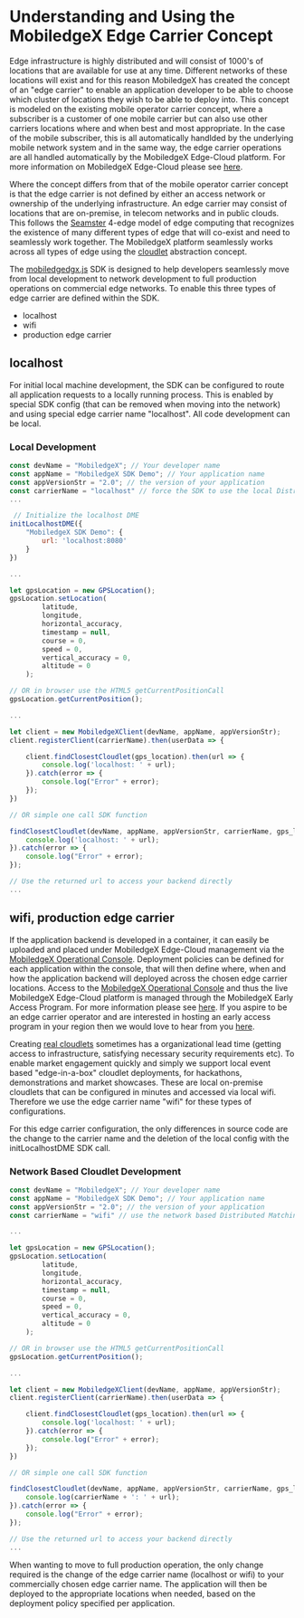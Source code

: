 # Understanding and Using the MobiledgeX Edge Carrier Concept

Edge infrastructure is highly distributed and will consist of 1000's of locations that are available for use at any time.  Different networks of these locations will exist and for this reason MobiledgeX has created the concept of an 
"edge carrier" to enable an application developer to be able to choose which cluster of locations they wish to be able to deploy into.  This concept is modeled on the existing mobile operator carrier concept, where a subscriber is a customer of one mobile carrier but can also use other carriers locations where and when best and most appropriate. In the case of the mobile subscriber, this is all automatically handlded by the underlying mobile network system and in the same way, the edge carrier operations are all handled automatically by the MobiledgeX Edge-Cloud platform.  For more information on MobiledgeX Edge-Cloud please see [here](https://mobiledgex.com/product).

Where the concept differs from that of the mobile operator carrier concept is that the edge carrier is not defined by either an access network or ownership of the underlying infrastructure.  An edge carrier may consist of locations that are on-premise, in telecom networks and in public clouds.  This follows the [Seamster](https://seamster.io/framing-the-edge-discussion) 4-edge model of edge computing that recognizes the existence of many different types of edge that will co-exist and need to seamlessly work together.  The MobiledgeX platform seamlessly works across all types of edge using the [cloudlet](https://mobiledgex.com/product/cloudlets) abstraction concept.  

The [mobiledgedgx.js](https://github.com/eusholli/mobiledgex.js) SDK is designed to help developers seamlessly move from local development to network development to full production operations on commercial edge networks.  To enable this three types of edge carrier are defined within the SDK.

 * localhost
 * wifi
 * production edge carrier

 ## localhost

 For initial local machine development, the SDK can be configured to route all application requests to a locally running process. This is enabled by special SDK config (that can be removed when moving into the network) and using special edge carrier name "localhost".  All code development can be local.  
 
 ### Local Development

```javascript
const devName = "MobiledgeX"; // Your developer name
const appName = "MobiledgeX SDK Demo"; // Your application name
const appVersionStr = "2.0"; // the version of your application
const carrierName = "localhost" // force the SDK to use the local Distributed Matching Engine (DME)
...

 // Initialize the localhost DME
initLocalhostDME({
    "MobiledgeX SDK Demo": {
        url: 'localhost:8080'
    }
})

...

let gpsLocation = new GPSLocation();
gpsLocation.setLocation(
        latitude,
        longitude,
        horizontal_accuracy,
        timestamp = null,
        course = 0,
        speed = 0,
        vertical_accuracy = 0,
        altitude = 0
    );

// OR in browser use the HTML5 getCurrentPositionCall
gpsLocation.getCurrentPosition();

...

let client = new MobiledgeXClient(devName, appName, appVersionStr);
client.registerClient(carrierName).then(userData => {

    client.findClosestCloudlet(gps_location).then(url => {
        console.log('localhost: ' + url);
    }).catch(error => {
        console.log("Error" + error);
    });
})

// OR simple one call SDK function

findClosestCloudlet(devName, appName, appVersionStr, carrierName, gps_location).then(url => {
    console.log('localhost: ' + url);
}).catch(error => {
    console.log("Error" + error);
});

// Use the returned url to access your backend directly
...
```

## wifi, production edge carrier
 
 If the application backend is developed in a container, it can easily be uploaded and placed under MobiledgeX Edge-Cloud management via the [MobiledgeX Operational Console](https://console.mobiledgex.net/). Deployment policies can be defined for each application within the console, that will then define where, when and how the application backend will deployed across the chosen edge carrier locations.  Access to the [MobiledgeX Operational Console](https://console.mobiledgex.net/) and thus the live MobiledgeX Edge-Cloud platform is managed through the MobiledgeX Early Access Program.  For more information please see [here](https://mobiledgex.com/early-access). If you aspire to be an edge carrier operator and are interested in hosting an early access program in your region then we would love to hear from you [here](https://mobiledgex.com/about/contact).

Creating [real cloudlets](https://mobiledgex.com/product/cloudlets) sometimes has a organizational lead time (getting access to infrastructure, satisfying necessary security requirements etc).  To enable market engagement quickly and simply we support local event based "edge-in-a-box" cloudlet deployments, for hackathons, demonstrations and market showcases.  These are local on-premise cloudlets that can be configured in minutes and accessed via local wifi.  Therefore we use the edge carrier name "wifi" for these types of configurations.  

For this edge carrier configuration, the only differences in source code are the change to the carrier name and the deletion of the local config with the initLocalhostDME SDK call.

### Network Based Cloudlet Development

```javascript
const devName = "MobiledgeX"; // Your developer name
const appName = "MobiledgeX SDK Demo"; // Your application name
const appVersionStr = "2.0"; // the version of your application
const carrierName = "wifi" // use the network based Distributed Matching Engine (DME)

...

let gpsLocation = new GPSLocation();
gpsLocation.setLocation(
        latitude,
        longitude,
        horizontal_accuracy,
        timestamp = null,
        course = 0,
        speed = 0,
        vertical_accuracy = 0,
        altitude = 0
    );

// OR in browser use the HTML5 getCurrentPositionCall
gpsLocation.getCurrentPosition();

...

let client = new MobiledgeXClient(devName, appName, appVersionStr);
client.registerClient(carrierName).then(userData => {

    client.findClosestCloudlet(gps_location).then(url => {
        console.log('localhost: ' + url);
    }).catch(error => {
        console.log("Error" + error);
    });
})

// OR simple one call SDK function

findClosestCloudlet(devName, appName, appVersionStr, carrierName, gps_location).then(url => {
    console.log(carrierName + ': ' + url);
}).catch(error => {
    console.log("Error" + error);
});

// Use the returned url to access your backend directly
...
```

When wanting to move to full production operation, the only change required is the change of the edge carrier name (localhost or wifi) to your commercially chosen edge carrier name. The application will then be deployed to the appropriate locations when needed, based on the deployment policy specified per application.


 
